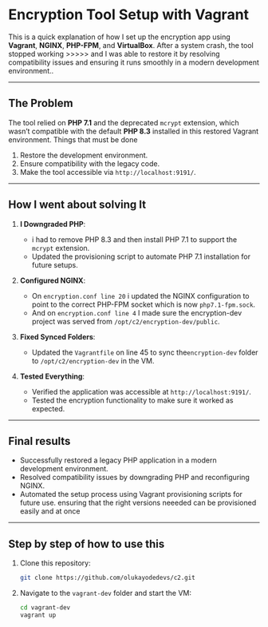# Encryption Tool Setup with Vagrant

This is a quick explanation of how I set up the  encryption app using **Vagrant**, **NGINX**, **PHP-FPM**, and **VirtualBox**. After a system crash, the tool stopped working >>>>> and I was able to restore it by resolving compatibility issues and ensuring it runs smoothly in a modern development environment..

---

## The Problem
The tool relied on **PHP 7.1** and the deprecated `mcrypt` extension, which wasn’t compatible with the default **PHP 8.3** installed in this restored Vagrant environment.  Things that must be done
1. Restore the development environment.
2. Ensure compatibility with the legacy code.
3. Make the tool accessible via `http://localhost:9191/`.

---

## How I went about solving  It

1. **I Downgraded PHP**:
   - i had to remove PHP 8.3 and then install PHP 7.1 to support the `mcrypt` extension.
   - Updated the provisioning script to automate PHP 7.1 installation for future setups.

2. **Configured NGINX**:
   - On `encryption.conf line 20` i updated the NGINX configuration to point to the correct PHP-FPM socket which is now `php7.1-fpm.sock`.
   - And on `encryption.conf line 4` I made sure the encryption-dev project was served from `/opt/c2/encryption-dev/public`.

3. **Fixed Synced Folders**:
   - Updated the `Vagrantfile` on line 45 to sync the`encryption-dev` folder to `/opt/c2/encryption-dev` in the VM.


4. **Tested Everything**:
   - Verified the application was accessible at `http://localhost:9191/`.
   - Tested the encryption functionality to make sure it worked as expected.

---

## Final results 
- Successfully restored a legacy PHP application in a modern development environment.
- Resolved compatibility issues by downgrading PHP and reconfiguring NGINX.
- Automated the setup process using Vagrant provisioning scripts for future use. ensuring that the right versions neeeded can be provisioned easily and at once

---

## Step by step of how to use this
1. Clone this repository:
   ```bash
   git clone https://github.com/olukayodedevs/c2.git

2. Navigate to the `vagrant-dev` folder and start the VM:
   ```bash
   cd vagrant-dev
   vagrant up
